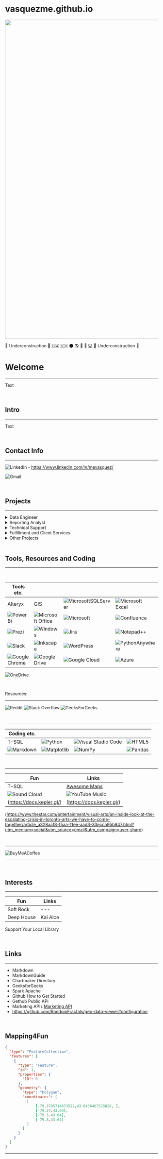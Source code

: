 # vasquezme.github.io

<img src="https://github.com/user-attachments/assets/fd394f66-87c0-4983-a95b-f426a69f0643" width="1050"/>

:construction: Underconstruction :construction: :canada: :el_salvador:	:new_moon: :earth_americas: :rugby_football:	:musical_note:	:computer:	:construction: Underconstruction :construction:

# Welcome
<hr />

Text

<br>

## **Intro**
<hr />

Text

<br>

## **Contact Info**
<hr />

![LinkedIn](https://img.shields.io/badge/linkedin-%230077B5.svg?style=for-the-badge&logo=linkedin&logoColor=white) - <https://www.linkedin.com/in/mevasquez/>


![Gmail](https://img.shields.io/badge/Gmail-D14836?style=for-the-badge&logo=gmail&logoColor=white)

<br>

## **Projects**
<hr />
<details>

<summary>Data Engineer</summary>

### Header

  - Highlight1
  - Highlight2

You can add an image or a code block, too.

```ruby
   Links/Resources
```

</details>

<details>

<summary>Reporting Analyst</summary>

### Header

  - Highlight1
  - Highlight2

You can add an image or a code block, too.

```ruby
   Links/Resources
```

</details>

</details>

<details>

<summary>Technical Support</summary>

### Header

  - Highlight1
  - Highlight2

You can add an image or a code block, too.

```ruby
   Links/Resources
```

</details>


<details>

<summary>Fulfillment and Client Services</summary>

### Header

  - Highlight1
  - Batch Scripting for Data Warehousing
      - Creating file managment process to create data management system
      - CMD line Batch Scripting using XCOPY, MD, MOVE, DEL, REN, TREE and others to manage files and directories across business systems.
      - CMD line used to call on WINZIP, zip and rename files for distribution

You can add an image or a code block, too.

```ruby
   Links/Resources
```

</details>

<details>

<summary>Other Projects</summary>

### TEA - PM2.5 in Toronto

  - Highlight1
  - Highlight2

You can add an image or a code block, too.
```ruby
   Links/Resources
```

### City of Toronto Arts Incubator Program

  - Highlight1
  - Highlight2

You can add an image or a code block, too.

```ruby
   Links/Resources
```

### Artscape

  - Highlight1
  - Highlight2

You can add an image or a code block, too.

```ruby
   Links/Resources
```

### CC Field Feasibility Study

  - Highlight1
  - Highlight2

You can add an image or a code block, too.
</details>
<br>


## **Tools, Resources and Coding**
<hr />
<br>

| Tools etc.|  |  |  |
| --- | --- | --- | --- | 
| Alteryx | GIS | ![MicrosoftSQLServer](https://img.shields.io/badge/Microsoft%20SQL%20Server-CC2927?style=for-the-badge&logo=microsoft%20sql%20server&logoColor=white) | ![Microsoft Excel](https://img.shields.io/badge/Microsoft_Excel-217346?style=for-the-badge&logo=microsoft-excel&logoColor=white) 
| ![Power Bi](https://img.shields.io/badge/power_bi-F2C811?style=for-the-badge&logo=powerbi&logoColor=black) |![Microsoft Office](https://img.shields.io/badge/Microsoft_Office-D83B01?style=for-the-badge&logo=microsoft-office&logoColor=white) | ![Microsoft](https://img.shields.io/badge/Microsoft-0078D4?style=for-the-badge&logo=microsoft&logoColor=white) | ![Confluence](https://img.shields.io/badge/confluence-%23172BF4.svg?style=for-the-badge&logo=confluence&logoColor=white)
|![Prezi](https://img.shields.io/badge/Prezi-%23000000.svg?style=for-the-badge&logo=Prezi&logoColor=white) | ![Windows](https://img.shields.io/badge/Windows-0078D6?style=for-the-badge&logo=windows&logoColor=white) | ![Jira](https://img.shields.io/badge/jira-%230A0FFF.svg?style=for-the-badge&logo=jira&logoColor=white) | ![Notepad++](https://img.shields.io/badge/Notepad++-90E59A.svg?style=for-the-badge&logo=notepad%2b%2b&logoColor=black) 
| ![Slack](https://img.shields.io/badge/Slack-4A154B?style=for-the-badge&logo=slack&logoColor=white) | ![Inkscape](https://img.shields.io/badge/Inkscape-e0e0e0?style=for-the-badge&logo=inkscape&logoColor=080A13) | ![WordPress](https://img.shields.io/badge/WordPress-%23117AC9.svg?style=for-the-badge&logo=WordPress&logoColor=white)| ![PythonAnywhere](https://img.shields.io/badge/pythonanywhere-%232F9FD7.svg?style=for-the-badge&logo=pythonanywhere&logoColor=151515) | 
![Google Chrome](https://img.shields.io/badge/Google%20Chrome-4285F4?style=for-the-badge&logo=GoogleChrome&logoColor=white) | ![Google Drive](https://img.shields.io/badge/Google%20Drive-4285F4?style=for-the-badge&logo=googledrive&logoColor=white) | ![Google Cloud](https://img.shields.io/badge/GoogleCloud-%234285F4.svg?style=for-the-badge&logo=google-cloud&logoColor=white) | ![Azure](https://img.shields.io/badge/azure-%230072C6.svg?style=for-the-badge&logo=microsoftazure&logoColor=white) |
![OneDrive](https://img.shields.io/badge/OneDrive-white?style=for-the-badge&logo=Microsoft%20OneDrive&logoColor=0078D4)

<br>

Resources:
<hr />

![Reddit](https://img.shields.io/badge/Reddit-%23FF4500.svg?style=for-the-badge&logo=Reddit&logoColor=white)
![Stack Overflow](https://img.shields.io/badge/-Stackoverflow-FE7A16?style=for-the-badge&logo=stack-overflow&logoColor=white)
![GeeksForGeeks](https://img.shields.io/badge/GeeksforGeeks-gray?style=for-the-badge&logo=geeksforgeeks&logoColor=35914c)

<br>

<hr />

| Coding etc.|  |  |  |
| --- | --- | --- | --- |
| T-SQL | ![Python](https://img.shields.io/badge/python-3670A0?style=for-the-badge&logo=python&logoColor=ffdd54) | ![Visual Studio Code](https://img.shields.io/badge/Visual%20Studio%20Code-0078d7.svg?style=for-the-badge&logo=visual-studio-code&logoColor=white) |![HTML5](https://img.shields.io/badge/html5-%23E34F26.svg?style=for-the-badge&logo=html5&logoColor=white) | 
![Markdown](https://img.shields.io/badge/markdown-%23000000.svg?style=for-the-badge&logo=markdown&logoColor=white) | ![Matplotlib](https://img.shields.io/badge/Matplotlib-%23ffffff.svg?style=for-the-badge&logo=Matplotlib&logoColor=black) | ![NumPy](https://img.shields.io/badge/numpy-%23013243.svg?style=for-the-badge&logo=numpy&logoColor=white) | ![Pandas](https://img.shields.io/badge/pandas-%23150458.svg?style=for-the-badge&logo=pandas&logoColor=white) | ![Plotly](https://img.shields.io/badge/Plotly-%233F4F75.svg?style=for-the-badge&logo=plotly&logoColor=white) | 

<br>

<hr />

| Fun| Links |
| --- | --- |
| T-SQL | [Awesome Maps](https://github.com/simsieg/awesome-maps) |
![Sound Cloud](https://img.shields.io/badge/sound%20cloud-FF5500?style=for-the-badge&logo=soundcloud&logoColor=white) | ![YouTube Music](https://img.shields.io/badge/YouTube_Music-FF0000?style=for-the-badge&logo=youtube-music&logoColor=white) | 
(https://docs.kepler.gl/) | (https://docs.kepler.gl/) | 

(https://www.thestar.com/entertainment/visual-arts/an-inside-look-at-the-escalating-crisis-in-toronto-arts-we-have-to-come-together/article_a328aaf8-f5aa-11ee-aad3-33ecca95b947.html?utm_medium=social&utm_source=email&utm_campaign=user-share)

<br>

<hr />

![BuyMeACoffee](https://img.shields.io/badge/Buy%20Me%20a%20Coffee-ffdd00?style=for-the-badge&logo=buy-me-a-coffee&logoColor=black)


<hr />

<br>

## **Interests**
<hr />

| Fun| Links |
| --- | --- |
| Soft Rock | --- |
| Deep House | Kai Alce |

Support Your Local Library

<br>


## Links
<hr />

- Markdown
- MarkdownGuide
- Chartmaker Directory
- GeeksforGeeks
- Spark Apache
- Github How to Get Started
- Gethub Public API
- Marketing APIs [Marketing API](https://blog.hubspot.com/website/free-open-apis?hubs_content=blog.hubspot.com%2Fwebsite%2Fapi-calls&hubs_content-cta=free%20and%20open%20API)
- https://github.com/RandomFractals/geo-data-viewer#configuration


<br>


## **Mapping4Fun**
```geojson
{
  "type": "FeatureCollection",
  "features": [
    {
      "type": "Feature",
      "id": 1,
      "properties": {
        "ID": 0
      },
      "geometry": {
        "type": "Polygon",
        "coordinates": [
          [
              [-79.3785714673522,43.6436467525826, ],
              [-79.37.43.64],
              [-79.3.43.64],
              [-79.3.43.64]
          ]
        ]
      }
    }
  ]
}
```

<hr />




